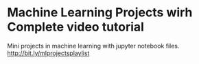 # Machine Learning Projects  wirh Complete video tutorial
Mini projects in machine learning with jupyter notebook files.
http://bit.ly/mlprojectsplaylist
